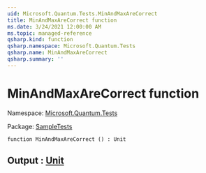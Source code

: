 ```yaml
---
uid: Microsoft.Quantum.Tests.MinAndMaxAreCorrect
title: MinAndMaxAreCorrect function
ms.date: 3/24/2021 12:00:00 AM
ms.topic: managed-reference
qsharp.kind: function
qsharp.namespace: Microsoft.Quantum.Tests
qsharp.name: MinAndMaxAreCorrect
qsharp.summary: ''
---
```


# MinAndMaxAreCorrect function

Namespace: [Microsoft.Quantum.Tests](xref:Microsoft.Quantum.Tests)

Package: [SampleTests](https://nuget.org/packages/SampleTests)




```qsharp
function MinAndMaxAreCorrect () : Unit
```


## Output : [Unit](xref:microsoft.quantum.lang-ref.unit)

